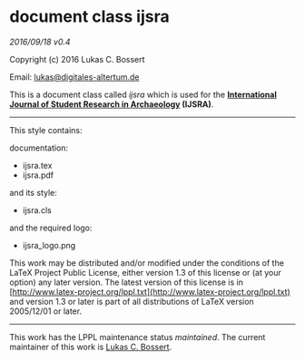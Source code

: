 document class __ijsra__    
======= 

_2016/09/18 v0.4_

Copyright (c) 2016 Lukas C. Bossert 

Email: [lukas@digitales-altertum.de](mailto:lukas@digitales-altertum.de)

This is a document class called *ijsra*  which is used for the __[International Journal of Student Research in Archaeology](http://www.ijsra.org) (IJSRA)__. 

---

This style contains:

documentation:

- ijsra.tex
- ijsra.pdf

and its style:

* ijsra.cls

and the required logo:

* ijsra_logo.png


This work may be distributed and/or modified under the
conditions of the LaTeX Project Public License, either version 1.3
of this license or (at your option) any later version.
The latest version of this license is in [http://www.latex-project.org/lppl.txt](http://www.latex-project.org/lppl.txt) and version 1.3 or later is part of all distributions of LaTeX
version 2005/12/01 or later.

---
This work has the LPPL maintenance status _maintained_.
The current maintainer of this work is [Lukas C. Bossert](https://github.com/LukasCBossert).

